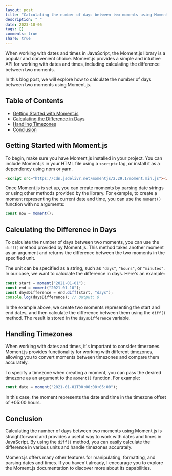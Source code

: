 ```yaml
---
layout: post
title: "Calculating the number of days between two moments using Moment.js"
description: " "
date: 2023-10-05
tags: []
comments: true
share: true
---
```


When working with dates and times in JavaScript, the Moment.js library is a popular and convenient choice. Moment.js provides a simple and intuitive API for working with dates and times, including calculating the difference between two moments.

In this blog post, we will explore how to calculate the number of days between two moments using Moment.js. 

## Table of Contents
- [Getting Started with Moment.js](#getting-started-with-momentjs)
- [Calculating the Difference in Days](#calculating-the-difference-in-days)
- [Handling Timezones](#handling-timezones)
- [Conclusion](#conclusion)

## Getting Started with Moment.js

To begin, make sure you have Moment.js installed in your project. You can include Moment.js in your HTML file using a `<script>` tag, or install it as a dependency using npm or yarn.

```html
<script src="https://cdn.jsdelivr.net/momentjs/2.29.1/moment.min.js"></script>
```

Once Moment.js is set up, you can create moments by parsing date strings or using other methods provided by the library. For example, to create a moment representing the current date and time, you can use the `moment()` function with no arguments:

```javascript
const now = moment();
```

## Calculating the Difference in Days

To calculate the number of days between two moments, you can use the `diff()` method provided by Moment.js. This method takes another moment as an argument and returns the difference between the two moments in the specified unit.

The unit can be specified as a string, such as `"days"`, `"hours"`, or `"minutes"`. In our case, we want to calculate the difference in days. Here's an example:

```javascript
const start = moment("2021-01-01");
const end = moment("2021-01-10");
const daysDifference = end.diff(start, "days");
console.log(daysDifference); // Output: 9
```

In the example above, we create two moments representing the start and end dates, and then calculate the difference between them using the `diff()` method. The result is stored in the `daysDifference` variable.

## Handling Timezones

When working with dates and times, it's important to consider timezones. Moment.js provides functionality for working with different timezones, allowing you to convert moments between timezones and compare them accurately.

To specify a timezone when creating a moment, you can pass the desired timezone as an argument to the `moment()` function. For example:

```javascript
const date = moment("2021-01-01T00:00:00+05:00");
```

In this case, the moment represents the date and time in the timezone offset of +05:00 hours.

## Conclusion

Calculating the number of days between two moments using Moment.js is straightforward and provides a useful way to work with dates and times in JavaScript. By using the `diff()` method, you can easily calculate the difference in various units and handle timezones accurately.

Moment.js offers many other features for manipulating, formatting, and parsing dates and times. If you haven't already, I encourage you to explore the Moment.js documentation to discover more about its capabilities.